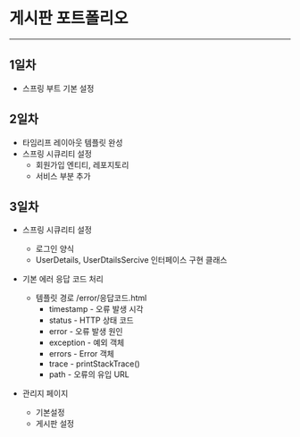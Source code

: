 # 게시판 포트폴리오
***
## 1일차
* 스프링 부트 기본 설정

## 2일차
* 타임리프 레이아웃 템플릿 완성
* 스프링 시큐리티 설정
  - 회원가입 엔티티, 레포지토리
  - 서비스 부분 추가

## 3일차
* 스프링 시큐리티 설정
  - 로그인 양식
  - UserDetails, UserDtailsSercive 인터페이스 구현 클래스

* 기본 에러 응답 코드 처리
  - 템플릿 경로 /error/응답코드.html
    - timestamp - 오류 발생 시각
    - status - HTTP 상태 코드
    - error - 오류 발생 원인
    - exception - 예외 객체
    - errors - Error 객체
    - trace - printStackTrace()
    - path - 오류의 유입 URL

* 관리지 페이지
  - 기본설정
  - 게시판 설정